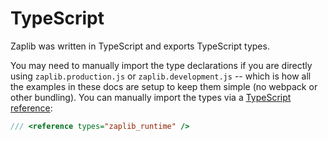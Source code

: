 # TypeScript

Zaplib was written in TypeScript and exports TypeScript types.

You may need to manually import the type declarations if you are directly using `zaplib.production.js` or `zaplib.development.js` -- which is how all the examples in these docs are setup to keep them simple (no webpack or other bundling). You can manually import the types via a [TypeScript reference](https://www.typescriptlang.org/docs/handbook/triple-slash-directives.html#-reference-types-):

```ts
/// <reference types="zaplib_runtime" />
```
